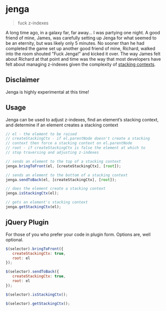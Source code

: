 # jenga

> fuck z-indexes

A long time ago, in a galaxy far, far away... I was partying one night. A good friend of mine, James,
was carefully setting up Jenga for what seemed to be an eternity, but was likely only 5 minutes. No sooner
than he had completed the game set up another good friend of mine, Richard, walked into the room shouted "Fuck Jenga!"
and kicked it over. The way James felt about Richard at that point and time was the way that most developers have felt
about managing z-indexes given the complexity of [stacking contexts](http://www.w3.org/TR/CSS21/zindex.html).

## Disclaimer
Jenga is highly experimental at this time!

## Usage
Jenga can be used to adjust z-indexes, find an element’s stacking context, and determine if an element creates a stacking context

```javascript
// el - the element to be raised
// createStackingCtx - if el.parentNode doesn't create a stacking
// context then force a stacking context on el.parentNode
// root - if createStackingCtx is false the element at which to
// stop traversing and adjusting z-indexes

// sends an element to the top of a stacking context
jenga.bringToFront(el, [createStackingCtx], [root]);

// sends an element to the bottom of a stacking context
jenga.sendToBack(el, [createStackingCtx], [root]);

// does the element create a stacking context
jenga.isStackingCtx(el);

// gets an element's stacking context
jenga.getStackingCtx(el);
```

## jQuery Plugin
For those of you who prefer your code in plugin form. Options are, well optional.
```javascript
$(selector).bringToFront({
   createStackingCtx: true,
   root: el
});

$(selector).sendToBack({
   createStackingCtx: true,
   root: el
});

$(selector).isStackingCtx();

$(selector).getStackingCtx();
```
